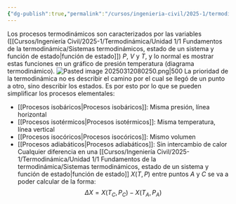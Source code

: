 ```yaml
---
{"dg-publish":true,"permalink":"/cursos/ingenieria-civil/2025-1/termodinamica/unidad-1/1-fundamentos-de-la-termodinamica/procesos-termodinamicos/","tags":["I1IIQ1003"]}
---
```


Los procesos termodinámicos son caracterizados por las variables ([[Cursos/Ingeniería Civil/2025-1/Termodinámica/Unidad 1/1 Fundamentos de la termodinámica/Sistemas termodinámicos, estado de un sistema y función de estado\|función de estado]]) $P$, $V$ y $T$, y lo normal es mostrar estas funciones en un gráfico de presión temperatura (diagrama termodinámico).
![Pasted image 20250312080250.png|500](/img/user/Cursos/Ingenier%C3%ADa%20Civil/2025-1/Termodin%C3%A1mica/Unidad%201/attachments/Pasted%20image%2020250312080250.png)
La prioridad de la termodinámica no es describir el camino por el cual se llegó de un punto a otro, sino describir los estados. Es por esto por lo que se pueden simplificar los procesos elementales:
- [[Procesos isobáricos\|Procesos isobáricos]]: Misma presión, línea horizontal
- [[Procesos isotérmicos\|Procesos isotérmicos]]: Misma temperatura, línea vertical
- [[Procesos isocóricos\|Procesos isocóricos]]: Mismo volumen
- [[Procesos adiabáticos\|Procesos adiabáticos]]: Sin intercambio de calor
Cualquier diferencia en una [[Cursos/Ingeniería Civil/2025-1/Termodinámica/Unidad 1/1 Fundamentos de la termodinámica/Sistemas termodinámicos, estado de un sistema y función de estado\|función de estado]] $X(T,P)$ entre puntos $A$ y $C$ se va a poder calcular de la forma:
$$
\Delta X=X(T_{C}, P_{C})-X(T_{A}, P_{A})
$$
